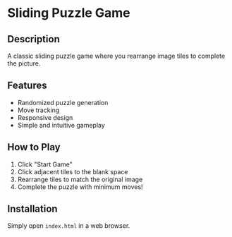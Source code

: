# Sliding Puzzle Game

## Description
A classic sliding puzzle game where you rearrange image tiles to complete the picture.

## Features
- Randomized puzzle generation
- Move tracking
- Responsive design
- Simple and intuitive gameplay

## How to Play
1. Click "Start Game"
2. Click adjacent tiles to the blank space
3. Rearrange tiles to match the original image
4. Complete the puzzle with minimum moves!

## Installation
Simply open `index.html` in a web browser.
